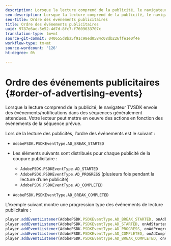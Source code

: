 ```yaml
---
description: Lorsque la lecture comprend de la publicité, le navigateur TVSDK envoie des événements/notifications dans des séquences généralement attendues. Votre lecteur peut mettre en oeuvre des actions en fonction des événements de la séquence prévue.
seo-description: Lorsque la lecture comprend de la publicité, le navigateur TVSDK envoie des événements/notifications dans des séquences généralement attendues. Votre lecteur peut mettre en oeuvre des actions en fonction des événements de la séquence prévue.
seo-title: Ordre des événements publicitaires
title: Ordre des événements publicitaires
uuid: 9787e6ac-5e52-4d7d-8fc7-f7609633707c
translation-type: tm+mt
source-git-commit: 040655d8ba5f91c98ed0584c08db226ffe1e0f4e
workflow-type: tm+mt
source-wordcount: '126'
ht-degree: 0%

---
```



# Ordre des événements publicitaires {#order-of-advertising-events}

Lorsque la lecture comprend de la publicité, le navigateur TVSDK envoie des événements/notifications dans des séquences généralement attendues. Votre lecteur peut mettre en oeuvre des actions en fonction des événements de la séquence prévue.

<!--<a id="section_69E3CCBC57BB48399799876E83908348"></a>-->

Lors de la lecture des publicités, l’ordre des événements est le suivant :

* `AdobePSDK.PSDKEventType.AD_BREAK_STARTED`
* Les éléments suivants sont distribués pour chaque publicité de la coupure publicitaire :

   * `AdobePSDK.PSDKEventType.AD_STARTED`
   * `AdobePSDK.PSDKEventType.AD_PROGRESS` (plusieurs fois pendant la lecture d’une publicité)
   * `AdobePSDK.PSDKEventType.AD_COMPLETED`

* `AdobePSDK.PSDKEventType.AD_BREAK_COMPLETED`

L’exemple suivant montre une progression type des événements de lecture publicitaire :

```js
player.addEventListener(AdobePSDK.PSDKEventType.AD_BREAK_STARTED, onAdbreakStarted); 
player.addEventListener(AdobePSDK.PSDKEventType.AD_STARTED, onAdStarted); 
player.addEventListener(AdobePSDK.PSDKEventType.AD_PROGRESS, onAdProgress); 
player.addEventListener(AdobePSDK.PSDKEventType.AD_COMPLETED, onAdCompleted); 
player.addEventListener(AdobePSDK.PSDKEventType.AD_BREAK_COMPLETED, onAdbreakCompleted);
```

